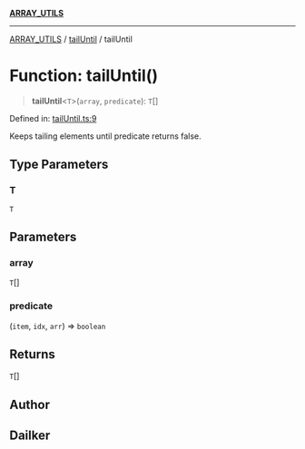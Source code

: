 [**ARRAY_UTILS**](../../README.md)

***

[ARRAY_UTILS](../../README.md) / [tailUntil](../README.md) / tailUntil

# Function: tailUntil()

> **tailUntil**\<`T`\>(`array`, `predicate`): `T`[]

Defined in: [tailUntil.ts:9](https://github.com/dailker/everyutil/blob/e265d7544f4e799da268d038a0a464c889a18367/src/array/tailUntil.ts#L9)

Keeps tailing elements until predicate returns false.

## Type Parameters

### T

`T`

## Parameters

### array

`T`[]

### predicate

(`item`, `idx`, `arr`) => `boolean`

## Returns

`T`[]

## Author

## Dailker
